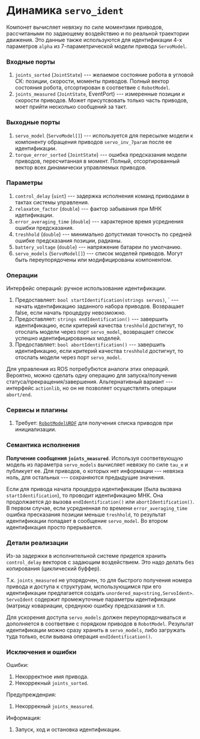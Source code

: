 Динамика `servo_ident`
=======================

Компонет вычисляет невязку по силе моментами приводов, рассчитаными по задающему воздействию  и по реальной траектории движения.
Это данные также используются для идентификации 4-х параметров `alpha` из 7-параметрической модели привода `ServoModel`.

### Входные порты

1. `joints_sorted` (`JointState`) --- желаемое состояние робота в угловой СК: позиции, скорости, моменты приводов. Полный вектор состояния робота, отсортирован в соответвие с `RobotModel`.
1. `joints_measured` (`JointState`, EventPort) --- измеренные позиции и скорости приводов. Может присутсвовать только часть приводов, моет прийти несколько сообщений за такт.

### Выходные порты

1. `servo_model` (`ServoModel[]`) --- используется для пересылке модели к компоненту обращения приводов `servo_inv_7param` после ее идентификации.
1. `torque_error_sorted` (`JointState`) --- ошибка предсказания модели приводов, пересчитанная в момент. Полный, отсортированный вектор всех динамически управляемых приводов.

### Параметры

1. `control_delay` (`uint`) --- задержка исполнения команд приводами в тактах системы управления.
1. `relaxaton_factor` (`double`) --- фактор  забывания при МНК идетификации.
1. `error_averaging_time` (`double`) --- характерное время усреднения ошибки предсказания.
1. `treshhold` (`double`) --- минимально допустимая точность по средней ошибке предсказания позиции, радианы.
1. `battery_voltage` (`double`)  --- напряжение батареи по умолчанию.
1. `servo_models` (`ServoModel[]`)  --- список моделей приводов. Могут быть переупорядочены или модифицированы компонентом.

### Операции

Интерфейс операций: ручное использование идентификации.

1. Предоставляет: `bool startIdentification(strings servos)`, ` --- начать идентификацию заданного набора приводов. Возвращает false, если начать процедуру невозможно.
1. Предоставляет: `strings endIdentification()` --- завершить идентификацию, если критерий качества `treshhold` достигнут, то отослать модели через порт `servo_model`, возвращает список успешно идентифицированных моделей.
1. Предоставляет: `bool abortIdentification()` --- завершить идентификацию, если критерий качества `treshhold` достигнут, то отослать модели через порт `servo_model`.

Для управления из ROS потребубются аналоги этих операций. Вероятно, можно сделать одну операцию для запуска/получения статуса/прекращения/завершения.
Альтернативный вариант --- интерфейс `actionlib`, но он не позволяет осуществлять операции `abort/end`.

### Сервисы и плагины

1. Требует: [`RobotModelURDF`](plugin-robotmodel) для получения списка приводов при инициализации.

### Семантика исполнения

**Получение сообщения `joints_measured`**. Используя соответвующую модель из параметра `servo_models` вычисляет невязку по силе `tau_e` и публикует ее. 
Для приводов, о которых нет информации --- невязка ноль, для остальных --- сохраняются предыдущие значения.

Если для привода начата процедура идентификации (была вызвана `startIdentification`), то проводит идентификацию МНК. Она продолжается до вызова 
`endIdentification()` или `abortIdentification()`. В первом случае, если усредненная по времени `error_averaging_time` ошибка пресказания позиции меньше `treshhold`, 
то результат идентификации попадает в сообщение `servo_model`. Во втором идентификация просто прерывается.

### Детали реализации

Из-за задержки в исполнительной системе придется хранить `control_delay` векторов с задающим воздействием. Это надо делать без копирования (циклический буффер).

Т.к. `joints_measured` не упорядочен, то для быстрого получения номера привода и доступа к структурам, мспользующимся при его идентификации предлагается создать 
`unordered_map<string,ServoIdent>`.  `ServoIdent` содержит промежуточные параметры идентификации (матрицу ковариации, среднуюю ошибку предсказания и т.п.

Для ускорения доступа `servo_models` должен переупорядочиваться и дополняется в соответвие с порядком приводов в `RobotModel`. Результат идентификации можно сразу хранить в `servo_models`,
либо загружать туда только, если вывана операция `endIdentification()`.

### Исключения и ошибки

Ошибки:
1. Некорректное имя привода.
1. Некоррекный `joints_sorted`.

Предупрежденрия:
1. Некоррекный `joints_measured`.


Информация:
1. Запуск, ход и остановка идентификации.
